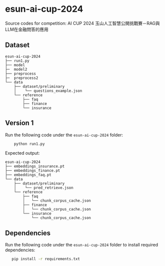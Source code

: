# esun-ai-cup-2024
Source codes for competition: AI CUP 2024 玉山人工智慧公開挑戰賽－RAG與LLM在金融問答的應用



## Dataset


```
esun-ai-cup-2024
├── run1.py
├── model
├─  model2
├── preprocess
├─  preprocess2
└── data 
    ├── dataset/preliminary
    │    └── questions_example.json
    └── reference
        ├── faq
        ├── finance
        └── insurance
```

## Version 1

Run the following code under the `esun-ai-cup-2024` folder:

```bash
    python run1.py
```

Expected output:

```
esun-ai-cup-2024
├── embeddings_insurance.pt 
├── embeddings_finance.pt 
├── embeddings_faq.pt
└── data 
    ├── dataset/preliminary
    │    └── pred_retrieve.json
    └── reference
        ├── faq
        │   └── chunk_corpus_cache.json
        ├── finance
        │   └── chunk_corpus_cache.json         
        └── insurance
            └── chunk_corpus_cache.json
```


## Dependencies

Run the following code under the `esun-ai-cup-2024` folder to install required dependencies:

```bash
   pip install -r requirements.txt
```